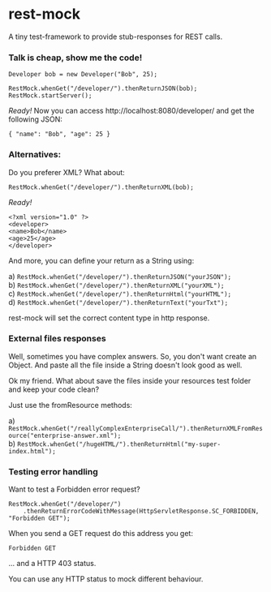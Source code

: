 rest-mock
=========

A tiny test-framework to provide stub-responses for REST calls.
<br />


### Talk is cheap, show me the code!

  `Developer bob = new Developer("Bob", 25);`<br />
  
  `RestMock.whenGet("/developer/").thenReturnJSON(bob);`<br />
  `RestMock.startServer();`


*Ready!* 
Now you can access http://localhost:8080/developer/ and get the following JSON:

  `{ "name": "Bob", "age": 25 }`


### Alternatives:

Do you preferer XML? What about:

  `RestMock.whenGet("/developer/").thenReturnXML(bob);`
  
*Ready!*<p>
	`<?xml version="1.0" ?>`<br />
	`<developer>`<br />
	`<name>Bob</name>`<br />
	`<age>25</age>`<br />
	`</developer>`<br /></p>
	

And more, you can define your return as a String using:<p>
	a) `RestMock.whenGet("/developer/").thenReturnJSON("yourJSON");`<br />
	b) `RestMock.whenGet("/developer/").thenReturnXML("yourXML");`<br />
	c) `RestMock.whenGet("/developer/").thenReturnHtml("yourHTML");`<br />
	d) `RestMock.whenGet("/developer/").thenReturnText("yourTxt");`</p>

rest-mock will set the correct content type in http response.

### External files responses

Well, sometimes you have complex answers. So, you don't want create an Object.
And paste all the file inside a String doesn't look good as well.

Ok my friend. What about save the files inside your resources test folder and keep your code clean?

Just use the fromResource methods:<p>
	a) `RestMock.whenGet("/reallyComplexEnterpriseCall/").thenReturnXMLFromResource("enterprise-answer.xml");`<br />
	b) `RestMock.whenGet("/hugeHTML/").thenReturnHtml("my-super-index.html");`</p>


### Testing error handling

Want to test a Forbidden error request?

	RestMock.whenGet("/developer/")
		.thenReturnErrorCodeWithMessage(HttpServletResponse.SC_FORBIDDEN, "Forbidden GET");
	
When you send a GET request do this address you get:

	Forbidden GET
	
... and a HTTP 403 status.

You can use any HTTP status to mock different behaviour.
